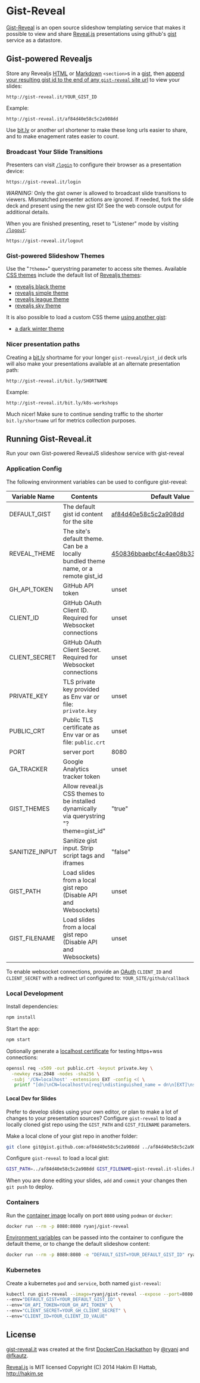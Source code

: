 # Gist-Reveal

[Gist-Reveal](http://gist-reveal.it/) is an open source slideshow templating service that makes it possible to view and share [Reveal.js](https://github.com/hakimel/reveal.js) presentations using github's [gist](http://gist.github.com) service as a datastore.

## Gist-powered Revealjs

Store any Revealjs [HTML](https://revealjs.com/markup/) or [Markdown](https://revealjs.com/markdown/) `<section>`s in a [gist](http://gist.github.com), then [append your resulting gist id to the end of any `gist-reveal` site url](http://gist-reveal.it/af84d40e58c5c2a908dd#/try-it) to view your slides:

    http://gist-reveal.it/YOUR_GIST_ID
    
Example:

    http://gist-reveal.it/af84d40e58c5c2a908dd

Use [bit.ly](http://bit.ly) or another url shortener to make these long urls easier to share, and to make enagement rates easier to count.

### Broadcast Your Slide Transitions

Presenters can visit [`/login`](https://gist-reveal.it/login) to configure their browser as a presentation device:

    https://gist-reveal.it/login

*WARNING:* Only the gist owner is allowed to broadcast slide transitions to viewers.  Mismatched presenter actions are ignored.  If needed, fork the slide deck and present using the new gist ID!  See the web console output for additional details.

When you are finished presenting, reset to "Listener" mode by visiting [`/logout`](https://gist-reveal.it/logout):

    https://gist-reveal.it/logout

### Gist-powered Slideshow Themes

Use the "`?theme=`" querystring parameter to access site themes.  Available [CSS themes](https://gist-reveal.it/#/themes) include the default list of [Revealjs themes](https://revealjs.com/themes/):

 * [revealjs black theme](http://gist-reveal.it/?theme=black#/themes)
 * [revealjs simple theme](http://gist-reveal.it/?theme=simple#/themes)
 * [revealjs league theme](http://gist-reveal.it/?theme=league#/themes)
 * [revealjs sky theme](http://gist-reveal.it/?theme=sky#/themes)

It is also possible to load a custom CSS theme [using another gist](https://gist-reveal.it/#/gist-themes):

 * [a dark winter theme](http://gist-reveal.it/?theme=60e54843de11a545897e#/gist-themes)

### Nicer presentation paths

Creating a [bit.ly](http://bit.ly) shortname for your longer `gist-reveal/gist_id` deck urls will also make your presentations available at an alternate presentation path:

    http://gist-reveal.it/bit.ly/SHORTNAME

Example:

    http://gist-reveal.it/bit.ly/k8s-workshops

Much nicer!  Make sure to continue sending traffic to the shorter `bit.ly/shortname` url for metrics collection purposes.

## Running Gist-Reveal.it
Run your own Gist-powered RevealJS slideshow service with gist-reveal

### Application Config

The following environment variables can be used to configure gist-reveal:

Variable Name  | Contents   |  Default Value
---------------|------------|---------------
DEFAULT_GIST   | The default gist id content for the site | [af84d40e58c5c2a908dd](https://gist.github.com/ryanj/af84d40e58c5c2a908dd)
REVEAL_THEME | The site's default theme. Can be a locally bundled theme name, or a remote gist_id | [450836bbaebcf4c4ae08b331343a7886](https://gist.github.com/ryanj/450836bbaebcf4c4ae08b331343a7886) 
GH_API_TOKEN | GitHub API token | unset
CLIENT_ID | GitHub OAuth Client ID. Required for Websocket connections | unset
CLIENT_SECRET | GitHub OAuth Client Secret. Required for Websocket connections | unset
PRIVATE_KEY | TLS private key provided as Env var or file: `private.key` | unset
PUBLIC_CRT | Public TLS certificate as Env var or as file: `public.crt` | unset
PORT | server port | 8080
GA_TRACKER | Google Analytics tracker token | unset
GIST_THEMES | Allow reveal.js CSS themes to be installed dynamically via querystring "?theme=gist_id" | "true"
SANITIZE_INPUT | Sanitize gist input. Strip script tags and iframes | "false"
GIST_PATH | Load slides from a local gist repo (Disable API and Websockets) | unset
GIST_FILENAME | Load slides from a local gist repo (Disable API and Websockets) |unset

To enable websocket connections, provide an [OAuth](https://docs.github.com/en/apps/oauth-apps/building-oauth-apps/creating-an-oauth-app) `CLIENT_ID` and `CLIENT_SECRET` with a redirect url configured to: `YOUR_SITE/github/callback`

### Local Development

Install dependencies:
```bash
npm install
```

Start the app:
```bash
npm start
```

Optionally generate a [localhost certificate](https://letsencrypt.org/docs/certificates-for-localhost/) for testing https+wss connections:
```bash
openssl req -x509 -out public.crt -keyout private.key \
  -newkey rsa:2048 -nodes -sha256 \
  -subj '/CN=localhost' -extensions EXT -config <( \
   printf "[dn]\nCN=localhost\n[req]\ndistinguished_name = dn\n[EXT]\nsubjectAltName=DNS:localhost\nkeyUsage=digitalSignature\nextendedKeyUsage=serverAuth")
```

#### Local Dev for Slides 

Prefer to develop slides using your own editor, or plan to make a lot of changes to your presentation sources? Configure `gist-reveal` to load a locally cloned gist repo using the `GIST_PATH` and `GIST_FILENAME` parameters.

Make a local clone of your gist repo in another folder:
```bash
git clone git@gist.github.com:af84d40e58c5c2a908dd ../af84d40e58c5c2a908dd
```

Configure `gist-reveal` to load a local gist:
```bash
GIST_PATH=../af84d40e58c5c2a908dd GIST_FILENAME=gist-reveal.it-slides.html npm start
```

When you are done editing your slides, `add` and `commit` your changes then `git push` to deploy.

### Containers

Run the [container image](https://registry.hub.docker.com/r/ryanj/gist-reveal) locally on port `8080` using `podman` or `docker`:

```bash
docker run --rm -p 8080:8080 ryanj/gist-reveal
```

[Environment variables](#application-config) can be passed into the container to configure the default theme, or to change the default slideshow content:

```bash
docker run --rm -p 8080:8080 -e "DEFAULT_GIST=YOUR_DEFAULT_GIST_ID" ryanj/gist-reveal
```

### Kubernetes 
Create a kubernetes `pod` and `service`, both named `gist-reveal`:

```bash
kubectl run gist-reveal --image=ryanj/gist-reveal --expose --port=8080 \
--env="DEFAULT_GIST=YOUR_DEFAULT_GIST_ID" \
--env="GH_API_TOKEN=YOUR_GH_API_TOKEN" \
--env="CLIENT_SECRET=YOUR_GH_CLIENT_SECRET" \
--env="CLIENT_ID=YOUR_CLIENT_ID_VALUE"
```

## License

[gist-reveal.it](http://gist-reveal.it/) was created at the first [DockerCon Hackathon](http://blog.docker.com/2014/07/dockercon-video-dockercon-hackathon-winners/) by [@ryanj](https://github.com/ryanj) and [@fkautz](https://github.com/fkautz).

[Reveal.js](https://github.com/hakimel/reveal.js) is MIT licensed
Copyright (C) 2014 Hakim El Hattab, http://hakim.se
